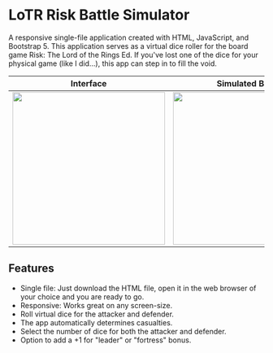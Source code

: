 # LoTR Risk Battle Simulator

A responsive single-file application created with HTML, JavaScript, and Bootstrap 5. This application serves as a virtual dice roller for the board game Risk: The Lord of the Rings Ed. If you've lost one of the dice for your physical game (like I did...), this app can step in to fill the void.

| Interface | Simulated Battle |
|:-------------------------:|:-------------------------:|
| <a target="_blank" rel="noreferrer"> <img src="https://github.com/G-C-Code/lotr-risk-battle-simulator/blob/main/Screenshots/Screenshot0.png" width="300" height="300"/> </a> | <a target="_blank" rel="noreferrer"> <img src="https://github.com/G-C-Code/lotr-risk-battle-simulator/blob/main/Screenshots/Screenshot1.png" width="300" height="300"/> </a> |

## Features
- Single file: Just download the HTML file, open it in the web browser of your choice and you are ready to go.
- Responsive: Works great on any screen-size.
- Roll virtual dice for the attacker and defender.
- The app automatically determines casualties.
- Select the number of dice for both the attacker and defender.
- Option to add a +1 for "leader" or "fortress" bonus.
